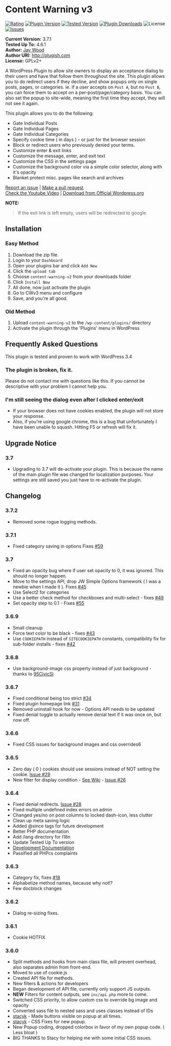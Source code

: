 # Content Warning v3
[![Rating](https://img.shields.io/wordpress/plugin/r/content-warning-v2.svg)](https://wordpress.org/plugins/content-warning-v2/)
[![Plugin Version](https://img.shields.io/wordpress/plugin/v/content-warning-v2.svg)](https://wordpress.org/plugins/content-warning-v2/)
[![Tested Version](https://img.shields.io/wordpress/v/content-warning-v2.svg)](http://wordpress.org/)
[![Plugin Downloads](https://img.shields.io/wordpress/plugin/dt/content-warning-v2.svg)](https://wordpress.org/plugins/content-warning-v2/)
![License](https://img.shields.io/badge/License-GPLv2-orange.svg)
[![Issues](https://img.shields.io/github/issues/JayWood/content-warning-v3.svg)](https://github.com/JayWood/content-warning-v3/issues)

**Current Version:** 3.7.1   
**Tested Up To:** 4.6.1  
**Author:** [Jay Wood](http://github.com/JayWood)   
**Author URI:** http://plugish.com   
**License:** GPLv2+   

A WordPress Plugin to allow site owners to display an acceptance dialog to their users and have that follow them throughout the site.  This plugin allows you to do redirect users if they decline,
and show popups only on single posts, pages, or categories.  ie. if a user accepts on `Post A`, but no `Post B`, you can force them to accept on a per-post/page/category basis.  You can also set
the popup to site-wide, meaning the first time they accept, they will not see it again.

This plugin allows you to do the following:

* Gate Individual Posts
* Gate Individual Pages
* Gate Individual Categories
* Specify cookie time ( in days ) - or just for the browser session
* Block or redirect users who previously denied your terms.
* Customize enter & exit links
* Customize the message, enter, and exit text
* Customize the CSS in the settings page
* Customize the background color via a simple color selector, along with it's opacity
* Blanket protect misc. pages like search and archives


[Report an issue](https://github.com/JayWood/content-warning-v3/issues) | [Make a pull request](https://github.com/JayWood/content-warning-v3/pulls)   
[Check the Youtube Video](https://www.youtube.com/watch?v=0_ZNojpYuwk) | [Download from Official Wordpress.org](http://wordpress.org/plugins/content-warning-v2)

**NOTE:**

> If the exit link is left empty, users will be redirected to google.

## Installation

### Easy Method

1. Download the zip file.
1. Login to your `Dashboard`
1. Open your plugins bar and click `Add New`
1. Click the `upload tab`
1. Choose `content-warning-v2` from your downloads folder
1. Click `Install Now`
1. All done, now just activate the plugin
1. Go to CWv3 menu and configure
1. Save, and you're all good.

### Old Method
1. Upload `content-warning-v2` to the `/wp-content/plugins/` directory
1. Activate the plugin through the 'Plugins' menu in WordPress

## Frequently Asked Questions

This plugin is tested and proven to work with WordPress 3.4

### The plugin is broken, fix it.

Please do not contact me with questions like this.  If you cannot be descriptive with your problem I cannot help you.

### I'm still seeing the dialog even after I clicked enter/exit

* If your browser does not have cookies enabled, the plugin will not store your response.
* Also, if you're using google chrome, this is a bug that unfortunately I have been unable to squash.  Hitting F5 or refresh will fix it.

## Upgrade Notice

### 3.7
* Upgrading to 3.7 will de-activate your plugin. This is because the name of the main plugin file was changed for localization purposes. Your settings are still saved you just have to re-activate the plugin.

## Changelog

### 3.7.2 
* Removed some rogue logging methods.

### 3.7.1
* Fixed category saving in options Fixes [#59](https://github.com/JayWood/content-warning-v3/issues/59)

### 3.7
* Fixed an opacity bug where if user set opacity to 0, it was ignored. This should no longer happen.
* Move to the settings API, drop JW Simple Options framework ( I was a newbie when I made it ). Fixes [#45](https://github.com/JayWood/content-warning-v3/issues/45)
* Use Select2 for categories
* Use a better check method for checkboxes and multi-select - fixes [#49](https://github.com/JayWood/content-warning-v3/issues/49)
* Set opacity step to 0.1 - Fixes [#55](https://github.com/JayWood/content-warning-v3/issues/55)

### 3.6.9
* Small cleanup
* Force text color to be black - fixes [#43](https://github.com/JayWood/content-warning-v3/issues/43)
* Use `COOKIEPATH` instead of `SITECOOKIEPATH` constants, compatibility fix for sub-folder installs - fixes [#42](https://github.com/JayWood/content-warning-v3/issues/42)

### 3.6.8
* Use background-image css property instead of just background - thanks to [95CivicSi](https://github.com/95CivicSi)

### 3.6.7
* Fixed conditional being too strict [#34](https://github.com/JayWood/content-warning-v3/issues/34)
* Fixed plugin homepage link [#31](https://github.com/JayWood/content-warning-v3/issues/31)
* Removed uninstall hook for now - Options API needs to be updated
* Fixed denial toggle to actually remove denial text if it was once on, but now off.

### 3.6.6
* Fixed CSS issues for background images and css overrides6

### 3.6.5
* Zero day ( 0 ) cookies should use sessions instead of NOT setting the cookie. [Issue #29](https://github.com/JayWood/content-warning-v3/issues/29)
* New filter for display condition - [See Wiki](https://github.com/JayWood/content-warning-v3/wiki/Dev-Documentation#hide-the-dialog-on-certain-pages-regardless-of-cookies) - [Issue #26](https://github.com/JayWood/content-warning-v3/issues/26)

### 3.6.4
* Fixed denial redirects. [Issue #28](https://github.com/JayWood/content-warning-v3/issues/28)
* Fixed multiple undefined index errors on admin
* Changed yes/no on post columns to locked dash-icon, less clutter
* Clean up meta saving logic
* Added @since tags for future development
* Better PHP documentation
* Add /lang directory for I18n
* Update Tested Up To version
* [Development Documentation](https://github.com/JayWood/content-warning-v3/wiki/Dev-Documentation)
* Passified all PHPcs complaints

### 3.6.3
* Category fix, fixes [#18](https://github.com/JayWood/content-warning-v3/issues/18)
* Alphabetize method names, because why not!?
* Few docblock changes

### 3.6.2
* Dialog re-sizing fixes.

### 3.6.1
* Cookie HOTFIX

### 3.6.0
* Split methods and hooks from main class file, will prevent overhead, also separates admin from front-end.
* Moved to use of cookie.js
* Created API file for methods.
* New filters & actions for developers
* Began development of API file, currently only support JS outputs.
* **NEW** Filters for content outputs, see `inc/api.php` more to come.
* Switched CSS priority, to allow custom css to override bg image and opacity
* Converted sass file to nested sass and uses classes instead of IDs
* [stacyk](https://github.com/stacyk) - Made buttons visible on popup at all times.
* [stacyk](https://github.com/stacyk) - CSS Fixes for new popup.
* New Popup coding, dropped colorbox in favor of my own popup code. ( Less bloat )
* BIG THANKS to Stacy for helping me with some initial CSS issues.
